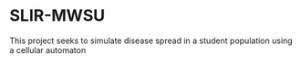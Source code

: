 # SLIR-MWSU
This project seeks to simulate disease spread in a student population using a cellular automaton

